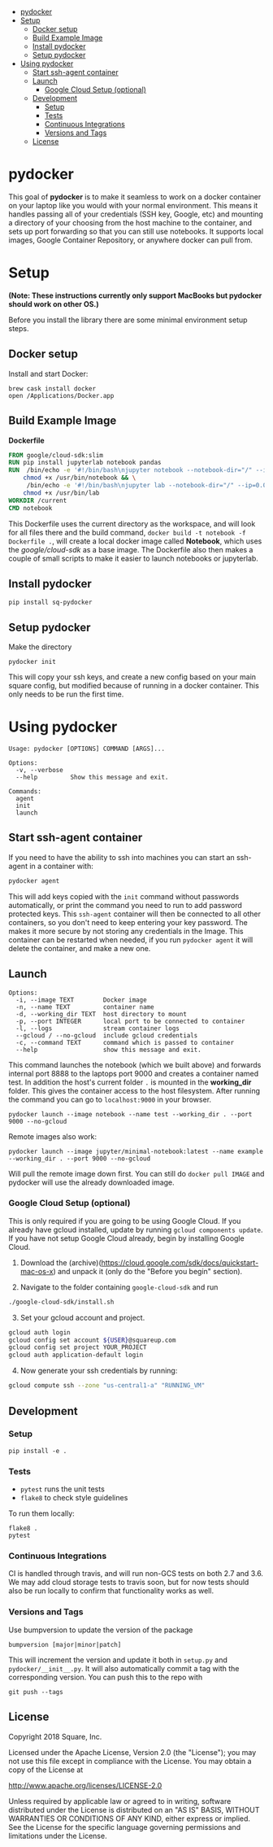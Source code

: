 - [pydocker](#pydocker)
- [Setup](#Setup)
  - [Docker setup](#Docker-setup)
  - [Build Example Image](#Build-Example-Image)
  - [Install pydocker](#Install-pydocker)
  - [Setup pydocker](#Setup-pydocker)
- [Using pydocker](#Using-pydocker)
  - [Start ssh-agent container](#Start-ssh-agent-container)
  - [Launch](#Launch)
    - [Google Cloud Setup (optional)](#Google-Cloud-Setup-optional)
  - [Development](#Development)
    - [Setup](#Setup-1)
    - [Tests](#Tests)
    - [Continuous Integrations](#Continuous-Integrations)
    - [Versions and Tags](#Versions-and-Tags)
  - [License](#License)


# pydocker
This goal of **pydocker** is to make it seamless to work on a docker container on your laptop like you would with your normal environment. This means it handles passing all of your credentials (SSH key, Google, etc) and mounting a directory of your choosing from the host machine to the container, and sets up port forwarding so that you can still use notebooks. It supports local images, Google Container Repository, or anywhere docker can pull from.

# Setup

**(Note: These instructions currently only support MacBooks but pydocker should work on other OS.)**

Before you install the library there are some minimal environment setup steps.



## Docker setup

Install and start Docker:

```
brew cask install docker
open /Applications/Docker.app
```

## Build Example Image
**Dockerfile**
```dockerfile
FROM google/cloud-sdk:slim
RUN pip install jupyterlab notebook pandas
RUN  /bin/echo -e '#!/bin/bash\njupyter notebook --notebook-dir="/" --ip=0.0.0.0 --allow-root --NotebookApp.token=""' > /usr/bin/notebook && \
    chmod +x /usr/bin/notebook && \
     /bin/echo -e '#!/bin/bash\njupyter lab --notebook-dir="/" --ip=0.0.0.0 --allow-root --NotebookApp.token=""' > /usr/bin/lab && \
    chmod +x /usr/bin/lab
WORKDIR /current
CMD notebook
```
This Dockerfile uses the current directory as the workspace, and will look for all files there and the build command, `docker build -t notebook -f Dockerfile .`, will create a local docker image called **Notebook**, which uses the *google/cloud-sdk* as a base image. The Dockerfile also then makes a couple of small scripts to make it easier to launch notebooks or jupyterlab.


## Install pydocker

```
pip install sq-pydocker
```


## Setup pydocker
Make the directory
```
pydocker init
```
This will copy your ssh keys, and create a new config based on your main square config, but modified because of running in a docker container. This only needs to be run the first time.


# Using pydocker
```
Usage: pydocker [OPTIONS] COMMAND [ARGS]...

Options:
  -v, --verbose
  --help         Show this message and exit.

Commands:
  agent
  init
  launch
```



## Start ssh-agent container
If you need to have the ability to ssh into machines you can start an ssh-agent in a container with:
```python
pydocker agent
```
This will add keys copied with the `init` command without passwords automatically, or print the command you need to run to add password protected keys. This `ssh-agent` container will then be connected to all other containers, so you don't need to keep entering your key password. The makes it more secure by not storing any credentials in the Image. This container can be restarted when needed, if you run `pydocker agent` it will delete the container, and make a new one.


## Launch
```
Options:
  -i, --image TEXT        Docker image
  -n, --name TEXT         container name
  -d, --working_dir TEXT  host directory to mount
  -p, --port INTEGER      local port to be connected to container
  -l, --logs              stream container logs
  --gcloud / --no-gcloud  include gcloud credentials
  -c, --command TEXT      command which is passed to container
  --help                  show this message and exit.
```

This command launches the notebook (which we built above) and forwards internal port 8888 to the laptops port 9000 and creates a container named test.  In addition the host's current folder `.` is mounted in the **working_dir** folder. This gives the container access to the host filesystem. After running the command you can go to `localhost:9000` in your browser.

```
pydocker launch --image notebook --name test --working_dir . --port 9000 --no-gcloud
```

Remote images also work:
```
pydocker launch --image jupyter/minimal-notebook:latest --name example --working_dir . --port 9000 --no-gcloud
```
Will pull the remote image down first. You can still do `docker pull IMAGE` and pydocker will use the already downloaded image.

### Google Cloud Setup (optional)
This is only required if you are going to be using Google Cloud. If you already have gcloud installed, update by running `gcloud components update`. If you have not setup Google Cloud already, begin by installing Google Cloud.

  1. Download the (archive)(https://cloud.google.com/sdk/docs/quickstart-mac-os-x) and unpack it (only do the "Before you begin" section).

  2. Navigate to the folder containing `google-cloud-sdk` and run
```bash
./google-cloud-sdk/install.sh
```

  3. Set your gcloud account and project.
```bash
gcloud auth login
gcloud config set account ${USER}@squareup.com
gcloud config set project YOUR_PROJECT
gcloud auth application-default login
```

  4. Now generate your ssh credentials by running:
```bash
gcloud compute ssh --zone "us-central1-a" "RUNNING_VM"
```

## Development

### Setup

`pip install -e .`

### Tests

* `pytest` runs the unit tests
* `flake8` to check style guidelines

To run them locally:

    flake8 .
    pytest

### Continuous Integrations
CI is handled through travis, and will run non-GCS tests on both 2.7 and 3.6.
We may add cloud storage tests to travis soon, but for now tests should also be
run locally to confirm that functionality works as well.


### Versions and Tags
Use bumpversion to update the version of the package

    bumpversion [major|minor|patch]

This will increment the version and update it both in `setup.py` and `pydocker/__init__.py`.
It will also automatically commit a tag with the corresponding version. You can push this to the repo
with

    git push --tags


## License

Copyright 2018 Square, Inc.

Licensed under the Apache License, Version 2.0 (the "License");
you may not use this file except in compliance with the License.
You may obtain a copy of the License at

   http://www.apache.org/licenses/LICENSE-2.0

Unless required by applicable law or agreed to in writing, software
distributed under the License is distributed on an "AS IS" BASIS,
WITHOUT WARRANTIES OR CONDITIONS OF ANY KIND, either express or implied.
See the License for the specific language governing permissions and
limitations under the License.